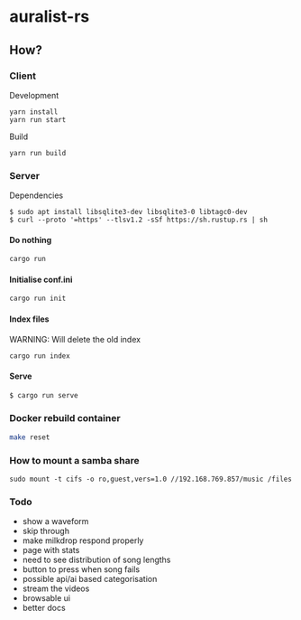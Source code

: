 # auralist-rs

## How?

### Client

Development
```
yarn install
yarn run start
```

Build
```
yarn run build
```

### Server

Dependencies
```
$ sudo apt install libsqlite3-dev libsqlite3-0 libtagc0-dev
$ curl --proto '=https' --tlsv1.2 -sSf https://sh.rustup.rs | sh
```

#### Do nothing
```bash
cargo run
```
#### Initialise conf.ini
```bash
cargo run init
```
#### Index files
WARNING: Will delete the old index
```bash
cargo run index
```
#### Serve
```bash
$ cargo run serve
```

### Docker rebuild container
```bash
make reset
```

### How to mount a samba share
```
sudo mount -t cifs -o ro,guest,vers=1.0 //192.168.769.857/music /files
```
### Todo
- show a waveform
- skip through
- make milkdrop respond properly
- page with stats
- need to see distribution of song lengths
- button to press when song fails
- possible api/ai based categorisation
- stream the videos
- browsable ui
- better docs